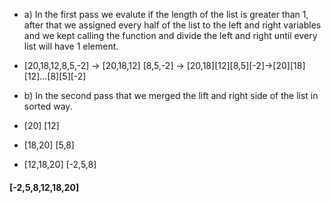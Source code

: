 - a) In the first pass we evalute if the length of the list is greater than 1, after that we assigned every half of the list to the left and right variables and we kept calling the function and divide the left and right until every list will have 1 element.
- [20,18,12,8,5,-2] -> [20,18,12] [8,5,-2] -> [20,18][12][8,5][-2]->[20][18][12]...[8][5][-2]

- b) In the second pass that we merged the lift and right side of the list in sorted way.
- [20] [12]
- [18,20] [5,8]
- [12,18,20] [-2,5,8]
#### [-2,5,8,12,18,20]